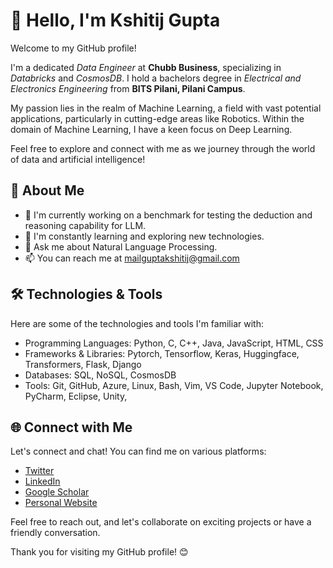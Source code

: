 # 👋 Hello, I'm Kshitij Gupta

Welcome to my GitHub profile! 

I'm a dedicated *Data Engineer* at **Chubb Business**, specializing in *Databricks* and *CosmosDB*. I hold a bachelors degree in *Electrical and Electronics Engineering* from **BITS Pilani, Pilani Campus**. 

My passion lies in the realm of Machine Learning, a field with vast potential applications, particularly in cutting-edge areas like Robotics. Within the domain of Machine Learning, I have a keen focus on Deep Learning. 

Feel free to explore and connect with me as we journey through the world of data and artificial intelligence!

## 🚀 About Me

- 🔭 I'm currently working on a benchmark for testing the deduction and reasoning capability for LLM.
- 🌱 I'm constantly learning and exploring new technologies.
- 💬 Ask me about Natural Language Processing.
- 📫 You can reach me at mailguptakshitij@gmail.com

## 🛠️ Technologies & Tools

Here are some of the technologies and tools I'm familiar with:

- Programming Languages: Python, C, C++, Java, JavaScript, HTML, CSS
- Frameworks & Libraries: Pytorch, Tensorflow, Keras, Huggingface, Transformers, Flask, Django
- Databases: SQL, NoSQL, CosmosDB
- Tools: Git, GitHub, Azure, Linux, Bash, Vim, VS Code, Jupyter Notebook, PyCharm, Eclipse, Unity,


## 🌐 Connect with Me

Let's connect and chat! You can find me on various platforms:

- [Twitter](https://twitter.com/kjgpta)
- [LinkedIn](https://www.linkedin.com/in/kjgpta/)
- [Google Scholar](https://scholar.google.com/citations?user=uvSOzIkAAAAJ&hl=en)
- [Personal Website](https://kjgpta.github.io/)

Feel free to reach out, and let's collaborate on exciting projects or have a friendly conversation.

Thank you for visiting my GitHub profile! 😊
